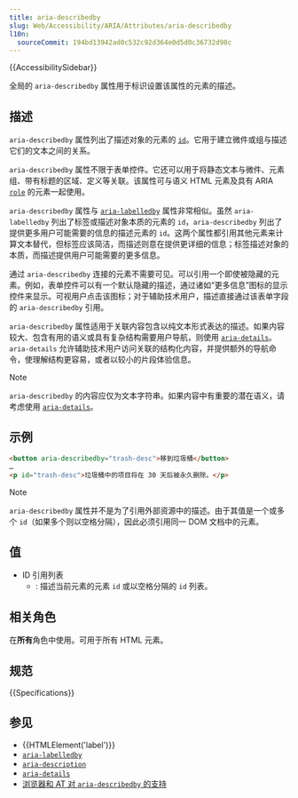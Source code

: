```yaml
---
title: aria-describedby
slug: Web/Accessibility/ARIA/Attributes/aria-describedby
l10n:
  sourceCommit: 194bd13942ad0c532c92d364e0d5d0c36732d98c
---
```


{{AccessibilitySidebar}}

全局的 `aria-describedby` 属性用于标识设置该属性的元素的描述。

## 描述

`aria-describedby` 属性列出了描述对象的元素的 [`id`](/zh-CN/docs/Web/HTML/Global_attributes#id)。它用于建立微件或组与描述它们的文本之间的关系。

`aria-describedby` 属性不限于表单控件。它还可以用于将静态文本与微件、元素组、带有标题的区域、定义等关联。该属性可与语义 HTML 元素及具有 ARIA [`role`](/zh-CN/docs/Web/Accessibility/ARIA/Roles) 的元素一起使用。

`aria-describedby` 属性与 [`aria-labelledby`](/zh-CN/docs/Web/Accessibility/ARIA/Attributes/aria-labelledby) 属性非常相似。虽然 `aria-labelledby` 列出了标签或描述对象本质的元素的 `id`，`aria-describedby` 列出了提供更多用户可能需要的信息的描述元素的 `id`。这两个属性都引用其他元素来计算文本替代，但标签应该简洁，而描述则意在提供更详细的信息；标签描述对象的本质，而描述提供用户可能需要的更多信息。

通过 `aria-describedby` 连接的元素不需要可见。可以引用一个即使被隐藏的元素。例如，表单控件可以有一个默认隐藏的描述，通过诸如“更多信息”图标的显示控件来显示。可视用户点击该图标；对于辅助技术用户，描述直接通过该表单字段的 `aria-describedby` 引用。

`aria-describedby` 属性适用于关联内容包含以纯文本形式表达的描述。如果内容较大、包含有用的语义或具有复杂结构需要用户导航，则使用 [`aria-details`](/zh-CN/docs/Web/Accessibility/ARIA/Attributes/aria-details)。`aria-details` 允许辅助技术用户访问关联的结构化内容，并提供额外的导航命令，使理解结构更容易，或者以较小的片段体验信息。

> [!NOTE] 
> `aria-describedby` 的内容应仅为文本字符串。如果内容中有重要的潜在语义，请考虑使用 [`aria-details`](/zh-CN/docs/Web/Accessibility/ARIA/Attributes/aria-details)。

## 示例

```html
<button aria-describedby="trash-desc">移到垃圾桶</button>
…
<p id="trash-desc">垃圾桶中的项目将在 30 天后被永久删除。</p>
```

> [!NOTE] 
> `aria-describedby` 属性并不是为了引用外部资源中的描述。由于其值是一个或多个 `id`（如果多个则以空格分隔），因此必须引用同一 DOM 文档中的元素。

## 值

- ID 引用列表
  - : 描述当前元素的元素 `id` 或以空格分隔的 `id` 列表。

## 相关角色

在**所有**角色中使用。可用于所有 HTML 元素。

## 规范

{{Specifications}}

## 参见

- {{HTMLElement('label')}}
- [`aria-labelledby`](/zh-CN/docs/Web/Accessibility/ARIA/Attributes/aria-labelledby)
- [`aria-description`](/zh-CN/docs/Web/Accessibility/ARIA/Attributes/aria-description)
- [`aria-details`](/zh-CN/docs/Web/Accessibility/ARIA/Attributes/aria-details)
- [浏览器和 AT 对 `aria-describedby` 的支持](https://a11ysupport.io/tech/aria/aria-describedby_attribute)

